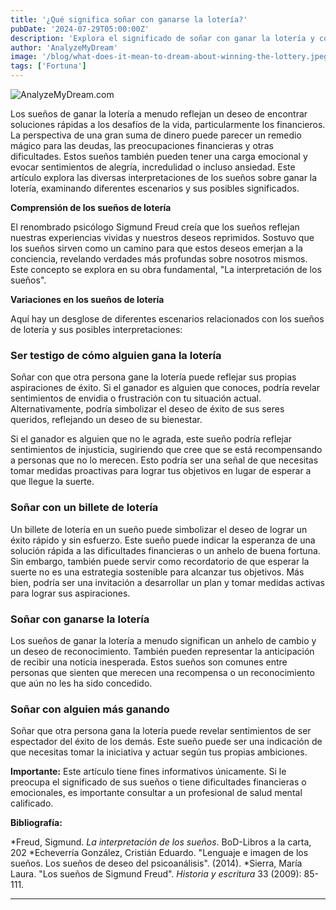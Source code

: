 ```yaml
---
title: '¿Qué significa soñar con ganarse la lotería?'
pubDate: '2024-07-29T05:00:00Z'
description: 'Explora el significado de soñar con ganar la lotería y cómo estos sueños pueden reflejar tus deseos, emociones y expectativas en la vida.'
author: 'AnalyzeMyDream'
image: '/blog/what-does-it-mean-to-dream-about-winning-the-lottery.jpeg'
tags: ['Fortuna']
---
```


![AnalyzeMyDream.com](/blog/what-does-it-mean-to-dream-about-winning-the-lottery.jpeg)


Los sueños de ganar la lotería a menudo reflejan un deseo de encontrar soluciones rápidas a los desafíos de la vida, particularmente los financieros. La perspectiva de una gran suma de dinero puede parecer un remedio mágico para las deudas, las preocupaciones financieras y otras dificultades. Estos sueños también pueden tener una carga emocional y evocar sentimientos de alegría, incredulidad o incluso ansiedad. Este artículo explora las diversas interpretaciones de los sueños sobre ganar la lotería, examinando diferentes escenarios y sus posibles significados.

**Comprensión de los sueños de lotería**

El renombrado psicólogo Sigmund Freud creía que los sueños reflejan nuestras experiencias vividas y nuestros deseos reprimidos. Sostuvo que los sueños sirven como un camino para que estos deseos emerjan a la conciencia, revelando verdades más profundas sobre nosotros mismos. Este concepto se explora en su obra fundamental, "La interpretación de los sueños".

**Variaciones en los sueños de lotería**

Aquí hay un desglose de diferentes escenarios relacionados con los sueños de lotería y sus posibles interpretaciones:

### Ser testigo de cómo alguien gana la lotería

Soñar con que otra persona gane la lotería puede reflejar sus propias aspiraciones de éxito. Si el ganador es alguien que conoces, podría revelar sentimientos de envidia o frustración con tu situación actual. Alternativamente, podría simbolizar el deseo de éxito de sus seres queridos, reflejando un deseo de su bienestar. 

Si el ganador es alguien que no le agrada, este sueño podría reflejar sentimientos de injusticia, sugiriendo que cree que se está recompensando a personas que no lo merecen. Esto podría ser una señal de que necesitas tomar medidas proactivas para lograr tus objetivos en lugar de esperar a que llegue la suerte.

### Soñar con un billete de lotería

Un billete de lotería en un sueño puede simbolizar el deseo de lograr un éxito rápido y sin esfuerzo. Este sueño puede indicar la esperanza de una solución rápida a las dificultades financieras o un anhelo de buena fortuna. Sin embargo, también puede servir como recordatorio de que esperar la suerte no es una estrategia sostenible para alcanzar tus objetivos. Más bien, podría ser una invitación a desarrollar un plan y tomar medidas activas para lograr sus aspiraciones.

### Soñar con ganarse la lotería

Los sueños de ganar la lotería a menudo significan un anhelo de cambio y un deseo de reconocimiento. También pueden representar la anticipación de recibir una noticia inesperada. Estos sueños son comunes entre personas que sienten que merecen una recompensa o un reconocimiento que aún no les ha sido concedido.

### Soñar con alguien más ganando

Soñar que otra persona gana la lotería puede revelar sentimientos de ser espectador del éxito de los demás. Este sueño puede ser una indicación de que necesitas tomar la iniciativa y actuar según tus propias ambiciones. 

**Importante:** Este artículo tiene fines informativos únicamente. Si le preocupa el significado de sus sueños o tiene dificultades financieras o emocionales, es importante consultar a un profesional de salud mental calificado. 

**Bibliografía:**

*Freud, Sigmund. *La interpretación de los sueños*. BoD-Libros a la carta, 202
*Echeverría González, Cristián Eduardo. "Lenguaje e imagen de los sueños. Los sueños de deseo del psicoanálisis". (2014).
*Sierra, María Laura. "Los sueños de Sigmund Freud". *Historia y escritura* 33 (2009): 85-111.

---